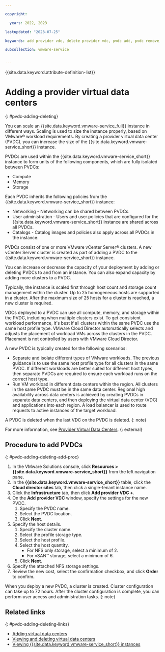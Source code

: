 ```yaml
---

copyright:

  years: 2022, 2023

lastupdated: "2023-07-25"

keywords: add provider vdc, delete provider vdc, pvdc add, pvdc remove, provider virtual data center

subcollection: vmware-service


---
```


{{site.data.keyword.attribute-definition-list}}

# Adding a provider virtual data centers
{: #pvdc-adding-deleting}

You can scale an {{site.data.keyword.vmware-service_full}} instance in different ways. Scaling is used to size the instance properly, based on VMware® workload requirements. By creating a provider virtual data center (PVDC), you can increase the size of the {{site.data.keyword.vmware-service_short}} instance.

PVDCs are used within the {{site.data.keyword.vmware-service_short}} instance to form units of the following components, which are fully isolated between PVDCs:
* Compute
* Memory
* Storage

Each PVDC inherits the following policies from the {{site.data.keyword.vmware-service_short}} instance:
* Networking - Networking can be shared between PVDCs.
* User administration - Users and user policies that are configured for the {{site.data.keyword.vmware-service_short}} instance are shared across all PVDCs.
* Catalogs - Catalog images and policies also apply across all PVDCs in the instance.

PVDCs consist of one or more VMware vCenter Server® clusters. A new vCenter Server cluster is created as part of adding a PVDC to the {{site.data.keyword.vmware-service_short}} instance.

You can increase or decrease the capacity of your deployment by adding or deleting PVDCs to and from an instance. You can also expand capacity by adding more clusters to a PVDC.

Typically, the instance is scaled first through host count and storage count management within the cluster. Up to 25 homogeneous hosts are supported in a cluster. After the maximum size of 25 hosts for a cluster is reached, a new cluster is required.

VDCs deployed to a PVDC can use all compute, memory, and storage within the PVDC, including when multiple clusters exist. To get consistent workload performance, it's best if all clusters within the same PVDC use the same host profile type. VMware Cloud Director automatically selects and adjusts the placement of workload VMs across the clusters in the PVDC. Placement is not controlled by users with VMware Cloud Director.

A new PVDC is typically created for the following scenarios:
* Separate and isolate different types of VMware workloads. The previous guidance is to use the same host profile type for all clusters in the same PVDC. If different workloads are better suited for different host types, then separate PVDCs are required to ensure each workload runs on the correct host type.
* Run VM workload in different data centers within the region. All clusters in the same PVDC must be in the same data center. Regional high availability across data centers is achieved by creating PVDCs in separate data centers, and then deploying the virtual data center (VDC) and applications into each region. A load balancer is used to route requests to active instances of the target workload.

A PVDC is deleted when the last VDC on the PVDC is deleted.
{: note}

For more information, see [Provider Virtual Data Centers](https://docs.vmware.com/en/VMware-Cloud-Director/10.4/VMware-Cloud-Director-Service-Provider-Admin-Portal-Guide/GUID-3C2D7ABC-B9A7-4FBD-AD2D-8137ACB23F1B.html). {: external}

## Procedure to add PVDCs
{: #pvdc-adding-deleting-add-proc}

1. In the VMware Solutions console, click **Resources > {{site.data.keyword.vmware-service_short}}** from the left navigation pane.
2. In the **{{site.data.keyword.vmware-service_short}}** table, click the **Cloud director sites** tab, then click a single-tenant instance name.
3. Click the **Infrastructure** tab, then click **Add provider VDC +**.
4. On the **Add provider VDC** window, specify the settings for the new PVDC.
    1. Specify the PVDC name.
    2. Select the PVDC location.
    3. Click **Next**.
5. Specify the host details.
    1. Specify the cluster name.
    2. Select the profile storage type.
    3. Select the host profile.
    4. Select the host quantity.
       * For NFS only storage, select a minimum of 2.
       * For vSAN™ storage, select a minimum of 6.
    5. Click **Next**.
6. Specify the attached NFS storage settings.
7. Review the new cost, select the confirmation checkbox, and click **Order** to confirm.

When you deploy a new PVDC, a cluster is created. Cluster configuration can take up to 72 hours. After the cluster configuration is complete, you can perform user access and administration tasks.
{: note}

## Related links
{: #pvdc-adding-deleting-links}

* [Adding virtual data centers](/docs/vmware-service?topic=vmware-service-vdc-adding)
* [Viewing and deleting virtual data centers](/docs/vmware-service?topic=vmware-service-vdc-view-delete)
* [Viewing {{site.data.keyword.vmware-service_short}} instances](/docs/vmware-service?topic=vmware-service-tenant-viewing)
